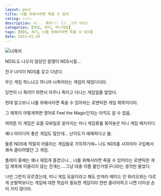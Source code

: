 ```yaml
---
layout: post
title: 너를 위해서라면 죽을 수 있어
rating: ⭐️⭐️⭐️☆
description: 너... 죽어!!! (그..그거 아냐)
categories: [게임, 파티, 미니게임]
tags: [NDS, 세가, 너를 위해서라면 죽을 수 있어]
date: 2013-01-20
---
```


![너죽어](../../review/img/2013/feel_the_magic.jpg)

NDSL도 나오지 않았던 뚱땡이 NDS시절...

친구 녀석이 NDS를 갖고 다녔다.

무슨 게임 하느냐고 하니까 너죽어라는 게임이 재밌다더라.

당연히 너 죽어!!! 하면서 아무나 죽이고 다니는 게임일줄 알았다.

헌데 알고보니 너를 위해서라면 죽을 수 있어라는 로맨틱한 게임 제목이더라.

그 제목이 어떻게하면 영어로 Feel the Magic인지는 아직도 알 수 없음.

여하튼 이 게임은 요즘 모바일로 쏟아지는 미니 게임류를 묶어놓은 미니 게임 패키지다.

꽤나 아이디어 좋은 게임도 많은데... 난이도가 애매하다고 봄.

물론 NDS에 적절히 어울리는 게임들로 가득하기에~ 나도 NDS를 사자마자 구입해서 쾌속 클리어했던 그 게임.

플레이 중에는 꽤나 재밌게 즐겼으나... 너를 위해서라면 죽을 수 있어라는 로맨틱한 게임 제목에 어울리지 않는 전개는....그냥 대충 이름 붙인거였구나라는 생각만 들었다.

나만 그런지 모르겠는데, 미니 게임 모음이라고 해도 만져라 메이드 인 와리오와는 다르게 순발력보다는 게임에 대한 학습이 필요한 게임이라 한번 클리어하고 나면 더이상 손이 가지 않더라.
